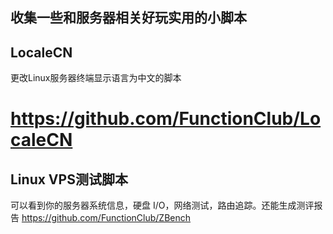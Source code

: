 ## 收集一些和服务器相关好玩实用的小脚本   
 

## LocaleCN
更改Linux服务器终端显示语言为中文的脚本
# https://github.com/FunctionClub/LocaleCN
## Linux VPS测试脚本
可以看到你的服务器系统信息，硬盘 I/O，网络测试，路由追踪。还能生成测评报告
https://github.com/FunctionClub/ZBench

